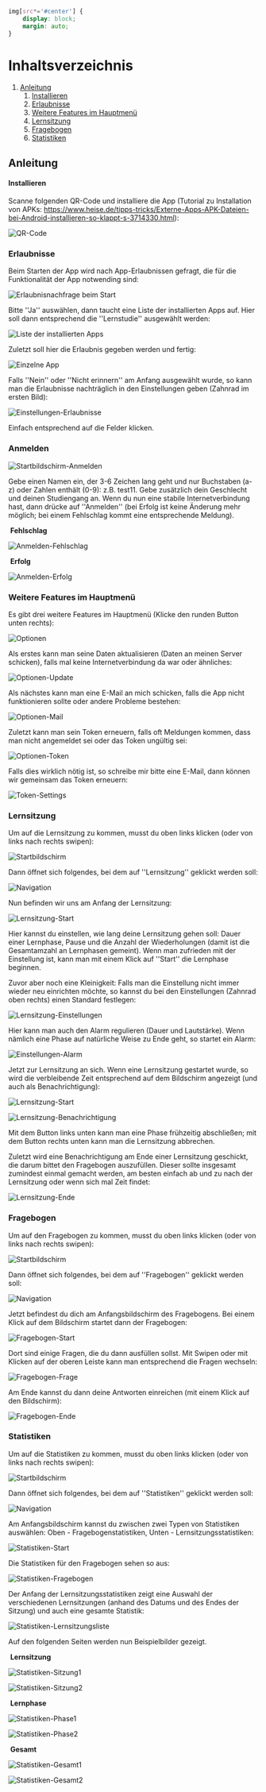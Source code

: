 ```css
img[src*='#center'] { 
    display: block;
    margin: auto;
}
```

# Inhaltsverzeichnis 

1. [Anleitung](#anleitung)
   1. [Installieren](#installieren)
   2. [Erlaubnisse](#erlaubnisse)
   3. [Weitere Features im Hauptmenü](#menu)
   4. [Lernsitzung](#lernsitzung)
   5. [Fragebogen](#fragebogen)
   6. [Statistiken](#statistiken)

## Anleitung

#### Installieren

Scanne folgenden QR-Code und installiere die App (Tutorial zu Installation von APKs: https://www.heise.de/tipps-tricks/Externe-Apps-APK-Dateien-bei-Android-installieren-so-klappt-s-3714330.html):

![QR-Code](../tutorial/LaTeX/frame.png#center)

### Erlaubnisse 

Beim Starten der App wird nach App-Erlaubnissen gefragt, die für die Funktionalität der App notwending sind: 

![Erlaubnisnachfrage beim Start](./LaTeX/start_per.png#center)



Bitte ''Ja'' auswählen, dann taucht eine Liste der installierten Apps auf. Hier soll dann entsprechend die ''Lernstudie'' ausgewählt werden:

![Liste der installierten Apps](./LaTeX/list_per.png#center)



Zuletzt soll hier die Erlaubnis gegeben werden und fertig: 

![Einzelne App](./LaTeX/item_per.png#center)




Falls ''Nein'' oder ''Nicht erinnern'' am Anfang ausgewählt wurde, so kann man die Erlaubnisse nachträglich in den Einstellungen geben (Zahnrad im ersten Bild):

![Einstellungen-Erlaubnisse](./LaTeX/settings_per.png#center)



Einfach entsprechend auf die Felder klicken.



### Anmelden 

![Startbildschirm-Anmelden](./LaTeX/start_reg.png#center)




Gebe einen Namen ein, der 3-6 Zeichen lang geht und nur Buchstaben (a-z) oder Zahlen enthält (0-9): z.B. test11. Gebe zusätzlich dein Geschlecht und deinen Studiengang an. Wenn du nun eine stabile Internetverbindung hast, dann drücke auf ''Anmelden'' (bei Erfolg ist keine Änderung mehr möglich; bei einem Fehlschlag kommt eine entsprechende Meldung).

​																													         **Fehlschlag**

![Anmelden-Fehlschlag](./LaTeX/reg_succ.png#center)



​																														 		**Erfolg**

![Anmelden-Erfolg](./LaTeX/reg_fail.png#center)



### Weitere Features im Hauptmenü<a name="menu"></a>

Es gibt drei weitere Features im Hauptmenü (Klicke den runden Button unten rechts):

![Optionen](./LaTeX/options.png#center)



Als erstes kann man seine Daten aktualisieren (Daten an meinen Server schicken), falls mal keine Internetverbindung da war oder ähnliches: 

![Optionen-Update](./LaTeX/options_update.png#center)



Als nächstes kann man eine E-Mail an mich schicken, falls die App nicht funktionieren sollte oder andere Probleme bestehen: 

![Optionen-Mail](./LaTeX/options_mail.png#center)



Zuletzt kann man sein Token erneuern, falls oft Meldungen kommen, dass man nicht angemeldet sei oder das Token ungültig sei: 

![Optionen-Token](./LaTeX/options_token.png#center)



Falls dies wirklich nötig ist, so schreibe mir bitte eine E-Mail, dann können wir gemeinsam das Token erneuern: 

![Token-Settings](./LaTeX/token_new.png#center)



### Lernsitzung

Um auf die Lernsitzung zu kommen, musst du oben links klicken (oder von links nach rechts swipen): 

![Startbildschirm](./LaTeX/start_reg.png#center)


Dann öffnet sich folgendes, bei dem auf ''Lernsitzung'' geklickt werden soll: 

![Navigation](./LaTeX/nav.png#center)



Nun befinden wir uns am Anfang der Lernsitzung: 

![Lernsitzung-Start](./LaTeX/learn_start.png#center)



Hier kannst du einstellen, wie lang deine Lernsitzung gehen soll: Dauer einer Lernphase, Pause und die Anzahl der Wiederholungen (damit ist die Gesamtamzahl an Lernphasen gemeint). Wenn man zufrieden mit der Einstellung ist, kann man mit einem Klick auf ''Start'' die Lernphase beginnen. 

Zuvor aber noch eine Kleinigkeit: Falls man die Einstellung nicht immer wieder neu einrichten möchte, so kannst du bei den Einstellungen (Zahnrad oben rechts) einen Standard festlegen: 

![Lernsitzung-Einstellungen](./LaTeX/settings_learn.png#center)




Hier kann man auch den Alarm regulieren (Dauer und Lautstärke). Wenn nämlich eine Phase auf natürliche Weise zu Ende geht, so startet ein Alarm:

![Einstellungen-Alarm](./LaTeX/settings_alarm.png#center)



Jetzt zur Lernsitzung an sich. Wenn eine Lernsitzung gestartet wurde, so wird die verbleibende Zeit entsprechend auf dem Bildschirm angezeigt (und auch als Benachrichtigung): 

![Lernsitzung-Start](./LaTeX/learn_screen.png#center)

![Lernsitzung-Benachrichtigung](./LaTeX/learn_noti.png#center)



Mit dem Button links unten kann man eine Phase frühzeitig abschließen; mit dem Button rechts unten kann man die Lernsitzung abbrechen. 

Zuletzt wird eine Benachrichtigung am Ende einer Lernsitzung geschickt, die darum bittet den Fragebogen auszufüllen. Dieser sollte insgesamt zumindest einmal gemacht werden, am besten einfach ab und zu nach der Lernsitzung oder wenn sich mal Zeit findet: 

![Lernsitzung-Ende](./LaTeX/learn_tosurvey.png#center)



### Fragebogen

Um auf den Fragebogen zu kommen, musst du oben links klicken (oder von links nach rechts swipen): 

![Startbildschirm](./LaTeX/start_reg.png#center)



Dann öffnet sich folgendes, bei dem auf ''Fragebogen'' geklickt werden soll: 

![Navigation](./LaTeX/nav.png#center)



Jetzt befindest du dich am Anfangsbildschirm des Fragebogens. Bei einem Klick auf dem Bildschirm startet dann der Fragebogen: 

![Fragebogen-Start](./LaTeX/survey_start.png#center)



Dort sind einige Fragen, die du dann ausfüllen sollst. Mit Swipen oder mit Klicken auf der oberen Leiste kann man entsprechend die Fragen wechseln: 

![Fragebogen-Frage](./LaTeX/survey_question.png#center)



Am Ende kannst du dann deine Antworten einreichen (mit einem Klick auf den Bildschirm): 

![Fragebogen-Ende](./LaTeX/survey_end.png#center)



### Statistiken

Um auf die Statistiken zu kommen, musst du oben links klicken (oder von links nach rechts swipen): 

![Startbildschirm](./LaTeX/start_reg.png#center)



Dann öffnet sich folgendes, bei dem auf ''Statistiken'' geklickt werden soll: 

![Navigation](./LaTeX/nav.png#center)



Am Anfangsbildschirm kannst du zwischen zwei Typen von Statistiken auswählen: Oben - Fragebogenstatistiken, Unten - Lernsitzungsstatistiken: 

![Statistiken-Start](./LaTeX/stats_start.png#center)



Die Statistiken für den Fragebogen sehen so aus:

![Statistiken-Fragebogen](./LaTeX/stats_survey.png#center)



Der Anfang der Lernsitzungsstatistiken zeigt eine Auswahl der verschiedenen Lernsitzungen (anhand des Datums und des Endes der Sitzung) und auch eine gesamte Statistik:

![Statistiken-Lernsitzungsliste](./LaTeX/stats_selectionLearn.png#center)



Auf den folgenden Seiten werden nun Beispielbilder gezeigt.

​																											  		 	 **Lernsitzung**

![Statistiken-Sitzung1](./LaTeX/stats_session_1.png#center)

![Statistiken-Sitzung2](./LaTeX/stats_session_2.png#center)



​																													    	  **Lernphase**

![Statistiken-Phase1](./LaTeX/stats_phase_1.png#center)

![Statistiken-Phase2](./LaTeX/stats_phase_2.png#center)



​																																**Gesamt**

![Statistiken-Gesamt1](./LaTeX/stats_complete_1.png#center)

![Statistiken-Gesamt2](./LaTeX/stats_complete_2.png#center)